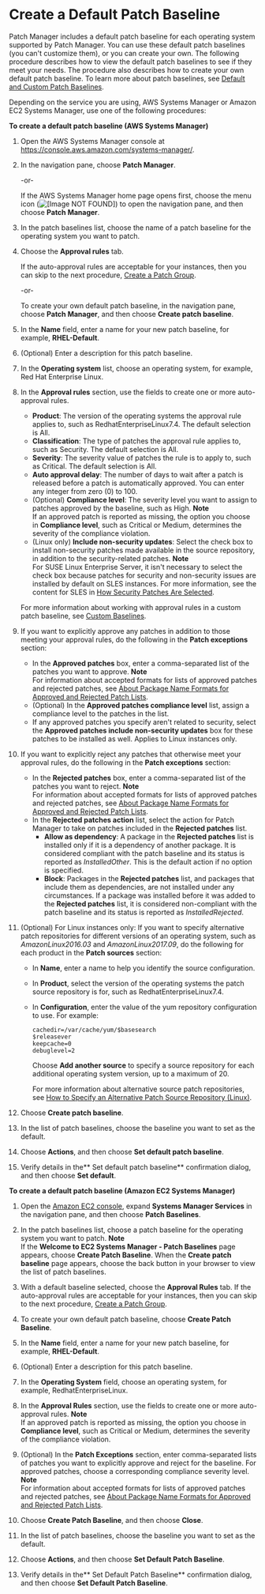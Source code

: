 # Create a Default Patch Baseline<a name="sysman-patch-baseline-console"></a>

Patch Manager includes a default patch baseline for each operating system supported by Patch Manager\. You can use these default patch baselines \(you can't customize them\), or you can create your own\. The following procedure describes how to view the default patch baselines to see if they meet your needs\. The procedure also describes how to create your own default patch baseline\. To learn more about patch baselines, see [Default and Custom Patch Baselines](sysman-patch-baselines.md)\.

Depending on the service you are using, AWS Systems Manager or Amazon EC2 Systems Manager, use one of the following procedures:

**To create a default patch baseline \(AWS Systems Manager\)**

1. Open the AWS Systems Manager console at [https://console\.aws\.amazon\.com/systems\-manager/](https://console.aws.amazon.com/systems-manager/)\.

1. In the navigation pane, choose **Patch Manager**\.

   \-or\-

   If the AWS Systems Manager home page opens first, choose the menu icon \(![\[Image NOT FOUND\]](http://docs.aws.amazon.com/systems-manager/latest/userguide/images/menu-icon-small.png)\) to open the navigation pane, and then choose **Patch Manager**\.

1. In the patch baselines list, choose the name of a patch baseline for the operating system you want to patch\.

1. Choose the **Approval rules** tab\. 

   If the auto\-approval rules are acceptable for your instances, then you can skip to the next procedure, [Create a Patch Group](sysman-patch-tagging-console.md)\. 

   \-or\-

   To create your own default patch baseline, in the navigation pane, choose **Patch Manager**, and then choose **Create patch baseline**\.

1. In the **Name** field, enter a name for your new patch baseline, for example, **RHEL\-Default**\.

1. \(Optional\) Enter a description for this patch baseline\.

1. In the **Operating system** list, choose an operating system, for example, Red Hat Enterprise Linux\.

1. In the **Approval rules** section, use the fields to create one or more auto\-approval rules\.
   + **Product**: The version of the operating systems the approval rule applies to, such as RedhatEnterpriseLinux7\.4\. The default selection is All\.
   + **Classification**: The type of patches the approval rule applies to, such as Security\. The default selection is All\. 
   + **Severity**: The severity value of patches the rule is to apply to, such as Critical\. The default selection is All\. 
   + **Auto approval delay**: The number of days to wait after a patch is released before a patch is automatically approved\. You can enter any integer from zero \(0\) to 100\.
   + \(Optional\) **Compliance level**: The severity level you want to assign to patches approved by the baseline, such as High\.
**Note**  
If an approved patch is reported as missing, the option you choose in **Compliance level**, such as Critical or Medium, determines the severity of the compliance violation\.
   + \(Linux only\) **Include non\-security updates**: Select the check box to install non\-security patches made available in the source repository, in addition to the security\-related patches\. 
**Note**  
For SUSE Linux Enterprise Server, it isn't necessary to select the check box because patches for security and non\-security issues are installed by default on SLES instances\. For more information, see the content for SLES in [How Security Patches Are Selected](patch-manager-how-it-works-selection.md)\.

   For more information about working with approval rules in a custom patch baseline, see [Custom Baselines](sysman-patch-baselines.md#patch-manager-baselines-custom)\.

1. If you want to explicitly approve any patches in addition to those meeting your approval rules, do the following in the **Patch exceptions** section:
   + In the **Approved patches** box, enter a comma\-separated list of the patches you want to approve\.
**Note**  
For information about accepted formats for lists of approved patches and rejected patches, see [About Package Name Formats for Approved and Rejected Patch Lists](patch-manager-approved-rejected-package-name-formats.md)\.
   + \(Optional\) In the **Approved patches compliance level** list, assign a compliance level to the patches in the list\.
   + If any approved patches you specify aren't related to security, select the **Approved patches include non\-security updates** box for these patches to be installed as well\. Applies to Linux instances only\.

1. If you want to explicitly reject any patches that otherwise meet your approval rules, do the following in the **Patch exceptions** section:
   + In the **Rejected patches** box, enter a comma\-separated list of the patches you want to reject\.
**Note**  
For information about accepted formats for lists of approved patches and rejected patches, see [About Package Name Formats for Approved and Rejected Patch Lists](patch-manager-approved-rejected-package-name-formats.md)\.
   + In the **Rejected patches action** list, select the action for Patch Manager to take on patches included in the **Rejected patches** list\.
     + **Allow as dependency**: A package in the **Rejected patches** list is installed only if it is a dependency of another package\. It is considered compliant with the patch baseline and its status is reported as *InstalledOther*\. This is the default action if no option is specified\.
     + **Block**: Packages in the **Rejected patches** list, and packages that include them as dependencies, are not installed under any circumstances\. If a package was installed before it was added to the **Rejected patches** list, it is considered non\-compliant with the patch baseline and its status is reported as *InstalledRejected*\.

1. \(Optional\) For Linux instances only: If you want to specify alternative patch repositories for different versions of an operating system, such as *AmazonLinux2016\.03* and *AmazonLinux2017\.09*, do the following for each product in the **Patch sources** section:
   + In **Name**, enter a name to help you identify the source configuration\.
   + In **Product**, select the version of the operating systems the patch source repository is for, such as RedhatEnterpriseLinux7\.4\.
   + In **Configuration**, enter the value of the yum repository configuration to use\. For example:

     ```
     cachedir=/var/cache/yum/$basesearch
     $releasever
     keepcache=0
     debuglevel=2
     ```

     Choose **Add another source** to specify a source repository for each additional operating system version, up to a maximum of 20\.

     For more information about alternative source patch repositories, see [How to Specify an Alternative Patch Source Repository \(Linux\)](patch-manager-how-it-works-alt-source-repository.md)\.

1. Choose **Create patch baseline**\.

1. In the list of patch baselines, choose the baseline you want to set as the default\.

1. Choose **Actions**, and then choose **Set default patch baseline**\.

1. Verify details in the** Set default patch baseline** confirmation dialog, and then choose **Set default**\.

**To create a default patch baseline \(Amazon EC2 Systems Manager\)**

1. Open the [Amazon EC2 console](https://console.aws.amazon.com/ec2/), expand **Systems Manager Services** in the navigation pane, and then choose **Patch Baselines**\. 

1. In the patch baselines list, choose a patch baseline for the operating system you want to patch\.
**Note**  
If the **Welcome to EC2 Systems Manager \- Patch Baselines** page appears, choose **Create Patch Baseline**\. When the **Create patch baseline** page appears, choose the back button in your browser to view the list of patch baselines\.

1. With a default baseline selected, choose the **Approval Rules** tab\. If the auto\-approval rules are acceptable for your instances, then you can skip to the next procedure, [Create a Patch Group](sysman-patch-tagging-console.md)\. 

1. To create your own default patch baseline, choose **Create Patch Baseline**\.

1. In the **Name** field, enter a name for your new patch baseline, for example, **RHEL\-Default**\.

1. \(Optional\) Enter a description for this patch baseline\.

1. In the **Operating System** field, choose an operating system, for example, RedhatEnterpriseLinux\.

1. In the **Approval Rules** section, use the fields to create one or more auto\-approval rules\.
**Note**  
If an approved patch is reported as missing, the option you choose in **Compliance level**, such as Critical or Medium, determines the severity of the compliance violation\.

1. \(Optional\) In the **Patch Exceptions** section, enter comma\-separated lists of patches you want to explicitly approve and reject for the baseline\. For approved patches, choose a corresponding compliance severity level\. 
**Note**  
For information about accepted formats for lists of approved patches and rejected patches, see [About Package Name Formats for Approved and Rejected Patch Lists](patch-manager-approved-rejected-package-name-formats.md)\.

1. Choose **Create Patch Baseline**, and then choose **Close**\.

1. In the list of patch baselines, choose the baseline you want to set as the default\.

1. Choose **Actions**, and then choose **Set Default Patch Baseline**\.

1. Verify details in the** Set Default Patch Baseline** confirmation dialog, and then choose **Set Default Patch Baseline**\.